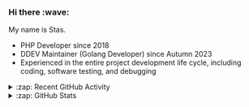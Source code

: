 <h3>Hi there :wave:</h3>

My name is Stas.

- PHP Developer since 2018
- DDEV Maintainer (Golang Developer) since Autumn 2023
- Experienced in the entire project development life cycle, including coding, software testing, and debugging

<details>
  <summary>:zap: Recent GitHub Activity</summary>

<!--RECENT_ACTIVITY:start-->
1. ⬆️ Pushed 1 commit(s) to [stasadev/bash-scripts](https://github.com/stasadev/bash-scripts)<br>
2. 👍 Approved [#6525](https://github.com/ddev/ddev/pull/6525#pullrequestreview-2318847156) in [ddev/ddev](https://github.com/ddev/ddev)<br>
3. ⬆️ Pushed 1 commit(s) to [ddev/ddev-utilities](https://github.com/ddev/ddev-utilities)<br>
4. 🎉 Merged PR [#1](https://github.com/ddev/ddev-utilities/pull/1) in [ddev/ddev-utilities](https://github.com/ddev/ddev-utilities)<br>
5. ⬆️ Pushed 1 commit(s) to [ddev/ddev-utilities](https://github.com/ddev/ddev-utilities)<br>
6. 💪 Opened PR [#1](https://github.com/ddev/ddev-utilities/pull/1) in [ddev/ddev-utilities](https://github.com/ddev/ddev-utilities)<br>
7. 🔴 Requested changes in [#6555](https://github.com/ddev/ddev/pull/6555#pullrequestreview-2318594904) in [ddev/ddev](https://github.com/ddev/ddev)<br>
8. 👍 Approved [#6550](https://github.com/ddev/ddev/pull/6550#pullrequestreview-2318322995) in [ddev/ddev](https://github.com/ddev/ddev)<br>
9. 🔴 Requested changes in [#248](https://github.com/ddev/ddev.com/pull/248#pullrequestreview-2318246990) in [ddev/ddev.com](https://github.com/ddev/ddev.com)<br>
10. 👍 Approved [#6552](https://github.com/ddev/ddev/pull/6552#pullrequestreview-2318260208) in [ddev/ddev](https://github.com/ddev/ddev)<br>
<!--RECENT_ACTIVITY:end-->

</details>

<details>
  <summary>:zap: GitHub Stats</summary>

  <picture>
    <source
      srcset="https://github-readme-stats.vercel.app/api?username=stasadev&show_icons=true&count_private=true&include_all_commits=true&hide_border=true&theme=tokyonight"
      media="(prefers-color-scheme: dark)"
    />
    <source
      srcset="https://github-readme-stats.vercel.app/api?username=stasadev&show_icons=true&count_private=true&include_all_commits=true&hide_border=true"
      media="(prefers-color-scheme: light), (prefers-color-scheme: no-preference)"
    />
    <img src="https://github-readme-stats.vercel.app/api?username=stasadev&show_icons=true&count_private=true&include_all_commits=true&hide_border=true" />
  </picture>

</details>
